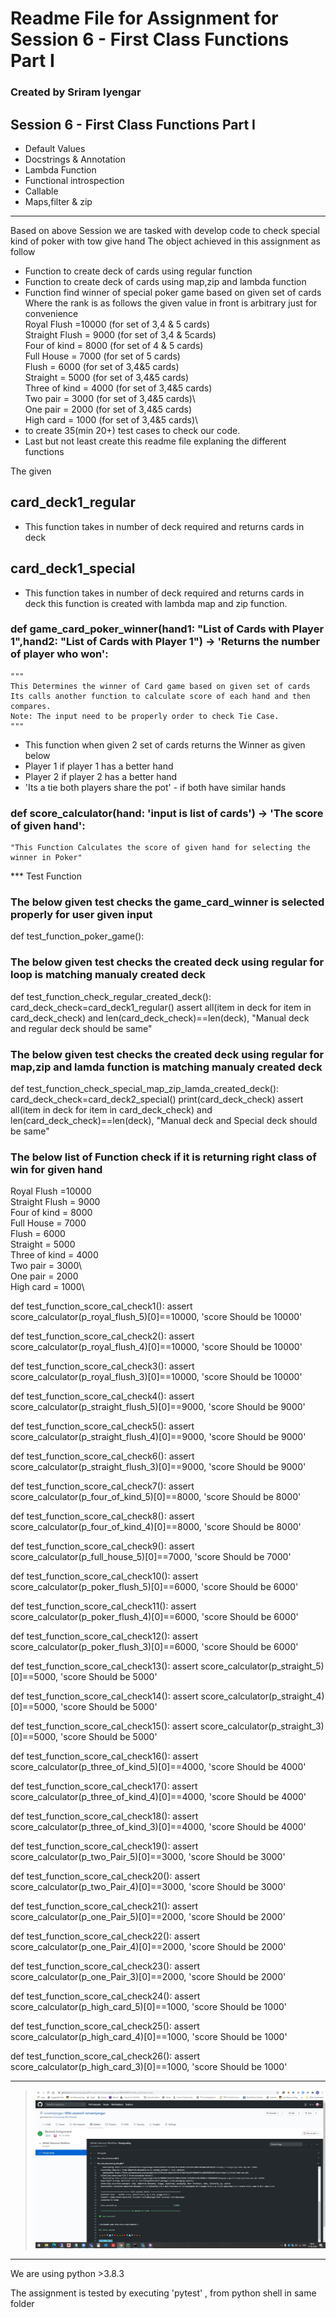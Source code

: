 # Readme File for Assignment for Session 6 - First Class Functions Part I
### Created by Sriram Iyengar
## Session 6 - First Class Functions Part I
- Default Values
- Docstrings & Annotation
- Lambda Function
- Functional introspection
- Callable
- Maps,filter & zip
-----------------------------------------------------------------------------------------------------------------------------------------------------------------------------------------
Based on above Session we are tasked with develop  code to check special kind of poker with tow give hand
The object achieved in  this assignment as follow
- Function to create deck of cards using regular function
- Function to create deck of cards using map,zip and lambda function
- Function find winner of special poker game based on given set of cards\
Where the rank is as follows the given value in front is arbitrary just for convenience\
Royal Flush     =10000 (for set of 3,4 & 5 cards)\
Straight Flush  = 9000 (for set of 3,4 & 5cards)\
Four of kind    = 8000 (for set of 4 & 5 cards)\
Full House      = 7000 (for set of 5 cards)\
Flush           = 6000 (for set of 3,4&5 cards)\
Straight        = 5000 (for set of 3,4&5 cards)\
Three of kind   = 4000 (for set of 3,4&5 cards)\
Two pair        = 3000 (for set of 3,4&5 cards)\  
One pair        = 2000 (for set of 3,4&5 cards)\
High card       = 1000 (for set of 3,4&5 cards)\
- to create 35(min 20+) test cases to check our code.
- Last but not least create this readme file explaning the different functions
 
The given
  
## card_deck1_regular
- This function takes in number of deck required and returns cards in deck

## card_deck1_special
- This function takes in number of deck required and returns cards in deck this function is created with lambda map and zip function. 

### def game_card_poker_winner(hand1: "List of Cards with Player 1",hand2: "List of Cards with Player 1") -> 'Returns the number of  player who won':
    """
    This Determines the winner of Card game based on given set of cards
    Its calls another function to calculate score of each hand and then compares.
    Note: The input need to be properly order to check Tie Case.
    """
- This function when given 2 set of cards returns the Winner as given below   
- Player 1 if player 1 has a better hand
- Player 2 if player 2 has a better hand
- 'Its a tie both players share the pot' - if both have similar hands

### def score_calculator(hand: 'input is list of cards') -> 'The score of given hand':
    "This Function Calculates the score of given hand for selecting the winner in Poker"

*** Test Function
### The below given test checks the game_card_winner is selected properly for user given input
def test_function_poker_game():   

### The below given test checks the created deck  using regular for loop is matching  manualy created deck

def test_function_check_regular_created_deck():
    card_deck_check=card_deck1_regular()
    assert all(item in deck for item in card_deck_check) and len(card_deck_check)==len(deck), "Manual deck and regular deck should be same"
 
### The below given test checks the created deck  using regular for map,zip and lamda function is matching  manualy created deck

def test_function_check_special_map_zip_lamda_created_deck():
    card_deck_check=card_deck2_special()
    print(card_deck_check)
    assert all(item in deck for item in card_deck_check) and len(card_deck_check)==len(deck), "Manual deck and Special deck should be same"

### The below list of Function check if it is returning right class of win for given hand 
Royal Flush     =10000\
Straight Flush  = 9000\
Four of kind    = 8000\
Full House      = 7000\
Flush           = 6000\
Straight        = 5000\
Three of kind   = 4000\
Two pair        = 3000\  
One pair        = 2000\
High card       = 1000\



def test_function_score_cal_check1():
    assert score_calculator(p_royal_flush_5)[0]==10000, 'score Should be 10000'

def test_function_score_cal_check2():
    assert score_calculator(p_royal_flush_4)[0]==10000, 'score Should be 10000'

def test_function_score_cal_check3():
    assert score_calculator(p_royal_flush_3)[0]==10000, 'score Should be 10000'

def test_function_score_cal_check4():
    assert score_calculator(p_straight_flush_5)[0]==9000, 'score Should be 9000'

def test_function_score_cal_check5():
    assert score_calculator(p_straight_flush_4)[0]==9000, 'score Should be 9000'

def test_function_score_cal_check6():
    assert score_calculator(p_straight_flush_3)[0]==9000, 'score Should be 9000'

def test_function_score_cal_check7():
    assert score_calculator(p_four_of_kind_5)[0]==8000, 'score Should be 8000'

def test_function_score_cal_check8():
    assert score_calculator(p_four_of_kind_4)[0]==8000, 'score Should be 8000'

def test_function_score_cal_check9():
    assert score_calculator(p_full_house_5)[0]==7000, 'score Should be 7000'

def test_function_score_cal_check10():
    assert score_calculator(p_poker_flush_5)[0]==6000, 'score Should be 6000'

def test_function_score_cal_check11():
    assert score_calculator(p_poker_flush_4)[0]==6000, 'score Should be 6000'

def test_function_score_cal_check12():
    assert score_calculator(p_poker_flush_3)[0]==6000, 'score Should be 6000'

def test_function_score_cal_check13():
    assert score_calculator(p_straight_5)[0]==5000, 'score Should be 5000'

def test_function_score_cal_check14():
    assert score_calculator(p_straight_4)[0]==5000, 'score Should be 5000'

def test_function_score_cal_check15():
    assert score_calculator(p_straight_3)[0]==5000, 'score Should be 5000'

def test_function_score_cal_check16():
    assert score_calculator(p_three_of_kind_5)[0]==4000, 'score Should be 4000'

def test_function_score_cal_check17():
    assert score_calculator(p_three_of_kind_4)[0]==4000, 'score Should be 4000'

def test_function_score_cal_check18():
    assert score_calculator(p_three_of_kind_3)[0]==4000, 'score Should be 4000'

def test_function_score_cal_check19():
    assert score_calculator(p_two_Pair_5)[0]==3000, 'score Should be 3000'

def test_function_score_cal_check20():
    assert score_calculator(p_two_Pair_4)[0]==3000, 'score Should be 3000'

def test_function_score_cal_check21():
    assert score_calculator(p_one_Pair_5)[0]==2000, 'score Should be 2000'

def test_function_score_cal_check22():
    assert score_calculator(p_one_Pair_4)[0]==2000, 'score Should be 2000'

def test_function_score_cal_check23():
    assert score_calculator(p_one_Pair_3)[0]==2000, 'score Should be 2000'

def test_function_score_cal_check24():
    assert score_calculator(p_high_card_5)[0]==1000, 'score Should be 1000'

def test_function_score_cal_check25():
    assert score_calculator(p_high_card_4)[0]==1000, 'score Should be 1000'

def test_function_score_cal_check26():
    assert score_calculator(p_high_card_3)[0]==1000, 'score Should be 1000'

***
> ![My Image](https://github.com/rsriramiyengar/EPAi-session6-rsriramiyengar/blob/master/images/Image01.JPG)
***

We are using python >3.8.3

The assignment is  tested by executing 'pytest' , from python shell in same folder

